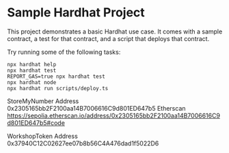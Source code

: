 # Sample Hardhat Project

This project demonstrates a basic Hardhat use case. It comes with a sample contract, a test for that contract, and a script that deploys that contract.

Try running some of the following tasks:

```shell
npx hardhat help
npx hardhat test
REPORT_GAS=true npx hardhat test
npx hardhat node
npx hardhat run scripts/deploy.ts
```

StoreMyNumber Address 0x2305165bb2F2100aa14B7006616C9d801ED647b5
Etherscan https://sepolia.etherscan.io/address/0x2305165bb2F2100aa14B7006616C9d801ED647b5#code

WorkshopToken Address 0x37940C12C02627ee07b8b56C4A476dad1f5022D6
